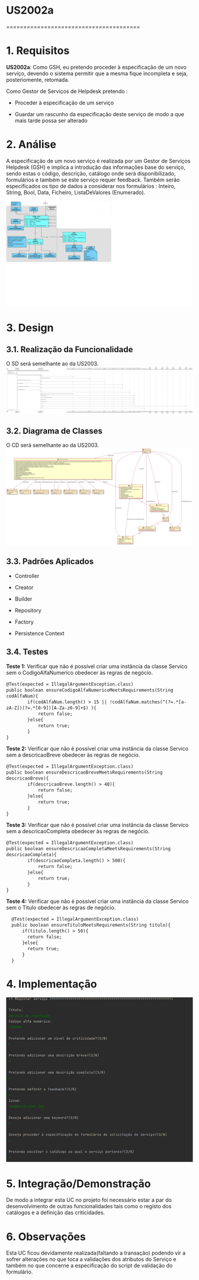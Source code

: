 # US2002a
=======================================


# 1. Requisitos


**US2002a**: Como GSH, eu pretendo proceder à especificação de um novo serviço, devendo o sistema permitir que a mesma fique incompleta e seja, posteriomente, retomada.

 Como Gestor de Serviços de Helpdesk pretendo :

 - Proceder à especificação de um serviço

 - Guardar um rascunho da especificação deste serviço de modo a que mais tarde possa ser alterado

# 2. Análise

A especificação de um novo serviço é realizada por um Gestor de Serviços Helpdesk (GSH) e implica a introdução das informações base do serviço, sendo estas o código, descrição, catálogo onde será disponibilizado, formulários e também se este serviço requer feedback.
Também serão especificados os tipo de dados a considerar nos formulários : Inteiro, String, Bool, Data, Ficheiro, ListaDeValores (Enumerado).

![US2002a_MD.png](US2002a_MD.png)

# 3. Design

## 3.1. Realização da Funcionalidade

O SD será semelhante ao da US2003.
![US2003_SD.svg](US2003_SD.svg)

## 3.2. Diagrama de Classes

O CD será semelhante ao da US2003.
![US2003_CD.svg](US2003_CD.svg)

## 3.3. Padrões Aplicados

- Controller

- Creator

- Builder

- Repository

- Factory

- Persistence Context


## 3.4. Testes

**Teste 1:** Verificar que não é possível criar uma instância da classe Servico sem o CodigoAlfaNumerico obedecer às regras de negócio.

	@Test(expected = IllegalArgumentException.class)
	public boolean ensureCodigoAlfaNumericoMeetsRequirements(String codAlfaNum){
			if(codAlfaNum.length() > 15 || !codAlfaNum.matches(^(?=.*[a-zA-Z])(?=.*[0-9])[A-Za-z0-9]+$) ){
				return false;
			}else{
				return true;
			}
	}
**Teste 2:** Verificar que não é possível criar uma instância da classe Servico sem a descricaoBreve obedecer às regras de negócio.

	@Test(expected = IllegalArgumentException.class)
	public boolean ensureDescricaoBreveMeetsRequirements(String descricaoBreve){
			if(descricaoBreve.length() > 40){
				return false;
			}else{
				return true;
			}
	}

**Teste 3:** Verificar que não é possível criar uma instância da classe Servico sem a descricaoCompleta obedecer às regras de negócio.

  	@Test(expected = IllegalArgumentException.class)
  	public boolean ensureDescricaoCompletaMeetsRequirements(String descricaoCompleta){
  			if(descricaoCompleta.length() > 500){
  				return false;
  			}else{
  				return true;
  			}
  	}

**Teste 4:** Verificar que não é possível criar uma instância da classe Servico sem o Titulo obedecer às regras de negócio.

      @Test(expected = IllegalArgumentException.class)
      public boolean ensureTituloMeetsRequirements(String titulo){
          if(titulo.length() > 50){
            return false;
          }else{
            return true;
          }
      }

# 4. Implementação

![Imagem_Implementacao2.png](Imagem_Implementacao2.png)

# 5. Integração/Demonstração

De modo a integrar esta UC no projeto foi necessário estar a par do desenvolvimento de outras funcionalidades tais como o registo dos catálogos e a definição das criticidades.

# 6. Observações

Esta UC ficou devidamente realizada(faltando a transação) podendo vir a sofrer alterações no que toca a validações dos atributos do Serviço e também no que concerne a especificação do script de validação do formulário.
